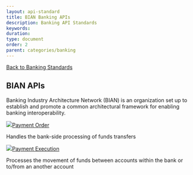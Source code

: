 ```yaml
---
layout: api-standard
title: BIAN Banking APIs
description: Banking API Standards
keywords: 
duration: 
type: document
order: 2
parent: categories/banking
---
```

<div class="grid-container top-pad">
  <div class="grid-x grid-margin-x" data-equalizer>
      <div class="cell">
        <a class="back-link" href="{{ site.baseurl }}/{{ page.parent }}">Back to Banking Standards</a>
      </div>
      <div class="cell">
        <h2>BIAN APIs</h2>
        <p>Banking Industry Architecture Network (BIAN) is an organization set up to establish and promote a common architectural framework for enabling banking interoperability.</p>
      </div>
      <div class="cell large-6 medium-6 small-12">
        <div class="card" data-equalizer-watch>
            <div class="card_content">
              <div class="card_title">
                <a href="{{ site.baseurl }}/{{ page.parent }}/bian/payment-order"><img class="api-logo" src="{{ site.baseurl }}/dist/images/logos/bian_logo.svg" />Payment Order</a>
              </div>
              <p>Handles the bank-side processing of funds transfers</p>
            </div>
        </div>
      </div>
      <div class="cell large-6 medium-6 small-12">
        <div class="card" data-equalizer-watch>
            <div class="card_content">
              <div class="card_title">
                <a href="{{ site.baseurl }}/{{ page.parent }}/bian/payment-execution"><img class="api-logo" src="{{ site.baseurl }}/dist/images/logos/bian_logo.svg" />Payment Execution</a>
              </div>
              <p>Processes the movement of funds between accounts within the bank or to/from an another account</p>
            </div>
        </div>
      </div>
  </div>
</div>